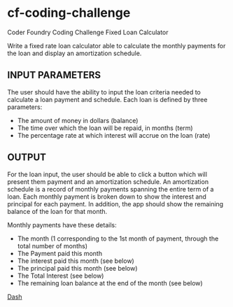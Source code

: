 # cf-coding-challenge
 Coder Foundry Coding Challenge Fixed Loan Calculator

Write a fixed rate loan calculator able to calculate the monthly payments for the loan and display an amortization schedule.

## INPUT PARAMETERS
The user should have the ability to input the loan criteria needed to calculate a loan payment and schedule. Each loan is defined by three parameters:
* The amount of money in dollars (balance)
* The time over which the loan will be repaid, in months (term)
* The percentage rate at which interest will accrue on the loan (rate)

## OUTPUT
For the loan input, the user should be able to click a button which will present them payment and an amortization schedule.
An amortization schedule is a record of monthly payments spanning the entire term of a loan. Each monthly payment is broken down to show the interest and principal for each payment. In addition, the app should show the remaining balance of the loan for that month.

Monthly payments have these details:
* The month (1 corresponding to the 1st month of payment, through the total number of months)
* The Payment paid this month
* The interest paid this month (see below)
* The principal paid this month (see below)
* The Total Interest (see below)
* The remaining loan balance at the end of the month (see below)

[Dash](https://i.imgur.com/JJotzS2.jpg)
